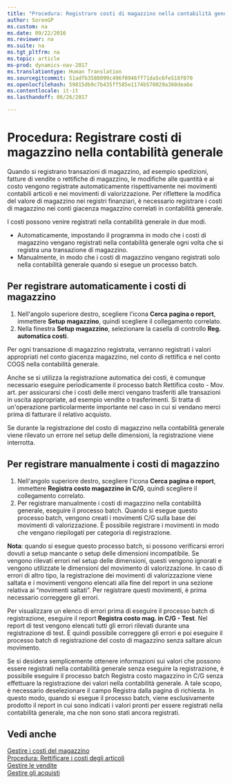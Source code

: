 ```yaml
---
title: "Procedura: Registrare costi di magazzino nella contabilità generale"
author: SorenGP
ms.custom: na
ms.date: 09/22/2016
ms.reviewer: na
ms.suite: na
ms.tgt_pltfrm: na
ms.topic: article
ms-prod: dynamics-nav-2017
ms.translationtype: Human Translation
ms.sourcegitcommit: 51adfb3588099c496f0946ff71da5c6fe518f070
ms.openlocfilehash: 59815db9c7b435ff585e1174b570029a360dea6e
ms.contentlocale: it-it
ms.lasthandoff: 06/26/2017

---
```


# <a name="how-to-post-inventory-costs-to-the-general-ledger"></a>Procedura: Registrare costi di magazzino nella contabilità generale   
Quando si registrano transazioni di magazzino, ad esempio spedizioni, fatture di vendite o rettifiche di magazzino, le modifiche alle quantità e ai costo vengono registrate automaticamente rispettivamente nei movimenti contabili articoli e nei movimenti di valorizzazione. Per riflettere la modifica del valore di magazzino nei registri finanziari, è necessario registrare i costi di magazzino nei conti giacenza magazzino correlati in contabilità generale.

I costi possono venire registrati nella contabilità generale in due modi.

- Automaticamente, impostando il programma in modo che i costi di magazzino vengano registrati nella contabilità generale ogni volta che si registra una transazione di magazzino.
- Manualmente, in modo che i costi di magazzino vengano registrati solo nella contabilità generale quando si esegue un processo batch.


## <a name="to-post-inventory-costs-automatically"></a>Per registrare automaticamente i costi di magazzino
1. Nell'angolo superiore destro, scegliere l'icona **Cerca pagina o report**, immettere **Setup magazzino**, quindi scegliere il collegamento correlato.
2. Nella finestra **Setup magazzino**, selezionare la casella di controllo **Reg. automatica costi**.

Per ogni transazione di magazzino registrata, verranno registrati i valori appropriati nel conto giacenza magazzino, nel conto di rettifica e nel conto COGS nella contabilità generale.

Anche se si utilizza la registrazione automatica dei costi, è comunque necessario eseguire periodicamente il processo batch Rettifica costo - Mov. art. per assicurarsi che i costi delle merci vengano trasferiti alle transazioni in uscita appropriate, ad esempio vendite o trasferimenti. Si tratta di un'operazione particolarmente importante nel caso in cui si vendano merci prima di fatturare il relativo acquisto.

Se durante la registrazione del costo di magazzino nella contabilità generale viene rilevato un errore nel setup delle dimensioni, la registrazione viene interrotta.

## <a name="to-post-inventory-costs-manually"></a>Per registrare manualmente i costi di magazzino
1. Nell'angolo superiore destro, scegliere l'icona **Cerca pagina o report**, immettere **Registra costo magazzino in C/G**, quindi scegliere il collegamento correlato.
2. Per registrare manualmente i costi di magazzino nella contabilità generale, eseguire il processo batch. Quando si esegue questo processo batch, vengono creati i movimenti C/G sulla base dei movimenti di valorizzazione. È possibile registrare i movimenti in modo che vengano riepilogati per categoria di registrazione.

**Nota**: quando si esegue questo processo batch, si possono verificarsi errori dovuti a setup mancante o setup delle dimensioni incompatibile. Se vengono rilevati errori nel setup delle dimensioni, questi vengono ignorati e vengono utilizzate le dimensioni del movimento di valorizzazione. In caso di errori di altro tipo, la registrazione dei movimenti di valorizzazione viene saltata e i movimenti vengono elencati alla fine del report in una sezione relativa ai “movimenti saltati”. Per registrare questi movimenti, è prima necessario correggere gli errori.

Per visualizzare un elenco di errori prima di eseguire il processo batch di registrazione, eseguire il report **Registra costo mag. in C/G - Test**. Nel report di test vengono elencati tutti gli errori rilevati durante una registrazione di test. È quindi possibile correggere gli errori e poi eseguire il processo batch di registrazione del costo di magazzino senza saltare alcun movimento.

Se si desidera semplicemente ottenere informazioni sui valori che possono essere registrati nella contabilità generale senza eseguire la registrazione, è possibile eseguire il processo batch Registra costo magazzino in C/G senza effettuare la registrazione dei valori nella contabilità generale. A tale scopo, è necessario deselezionare il campo Registra dalla pagina di richiesta. In questo modo, quando si esegue il processo batch, viene esclusivamente prodotto il report in cui sono indicati i valori pronti per essere registrati nella contabilità generale, ma che non sono stati ancora registrati.

## <a name="see-also"></a>Vedi anche
[Gestire i costi del magazzino](inventory-manage-inventory.md)    
[Procedura: Rettificare i costi degli articoli](inventory-how-adjust-item-costs.md)  
[Gestire le vendite](sales-manage-sales.md)  
[Gestire gli acquisti](purchasing-manage-purchasing.md)

